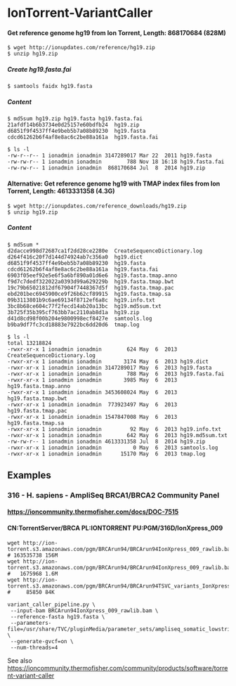 # IonTorrent-VariantCaller


#### Get reference genome hg19 from Ion Torrent, Length: 868170684 (828M)
```
$ wget http://ionupdates.com/reference/hg19.zip
$ unzip hg19.zip
```

##### Create hg19.fasta.fai
```
$ samtools faidx hg19.fasta    
```

##### Content
```
$ md5sum hg19.zip hg19.fasta hg19.fasta.fai
21afdf14b6b3734e0d25157e60bdfb24  hg19.zip
d6851f9f4537ff4e9beb5b7a08b89230  hg19.fasta
cdcd61262b6f4af8e8ac6c2be88a161a  hg19.fasta.fai

$ ls -l
-rw-r--r-- 1 ionadmin ionadmin 3147289017 Mar 22  2011 hg19.fasta
-rw-rw-r-- 1 ionadmin ionadmin        788 Nov 18 16:18 hg19.fasta.fai
-rw-rw-r-- 1 ionadmin ionadmin  868170684 Jul  8  2014 hg19.zip
```
#### Alternative: Get reference genome hg19 with TMAP index files from Ion Torrent, Length: 4613331358 (4.3G)

```
$ wget http://ionupdates.com/reference_downloads/hg19.zip
$ unzip hg19.zip
```

##### Content
```
$ md5sum *
d2dacce998d72687ca1f2dd28ce2280e  CreateSequenceDictionary.log
d264f416c20f7d144d74924ab7c356a0  hg19.dict
d6851f9f4537ff4e9beb5b7a08b89230  hg19.fasta
cdcd61262b6f4af8e8ac6c2be88a161a  hg19.fasta.fai
6903f05eef92e5e6f5a6bf890a01d6e6  hg19.fasta.tmap.anno
f9d7c7dedf322022a0393d99a629229b  hg19.fasta.tmap.bwt
19c79b65021812df67904f7448367d5f  hg19.fasta.tmap.pac
ebd201bec6945900ce9f26b62cf89915  hg19.fasta.tmap.sa
09b3113801b9c6ae69134f8712ef6a8c  hg19.info.txt
3bc8b68ce604c77f2fecd14ab20a13bc  hg19.md5sum.txt
3b725f35b395cf763bb7ac2110ab8d1a  hg19.zip
d41d8cd98f00b204e9800998ecf8427e  samtools.log
b9ba9df7fc3cd18883e7922bc6dd20d6  tmap.log
```
```
$ ls -l
total 13218824
-rwxr-xr-x 1 ionadmin ionadmin        624 May  6  2013 CreateSequenceDictionary.log
-rwxr-xr-x 1 ionadmin ionadmin       3174 May  6  2013 hg19.dict
-rwxr-xr-x 1 ionadmin ionadmin 3147289017 May  6  2013 hg19.fasta
-rwxr-xr-x 1 ionadmin ionadmin        788 May  6  2013 hg19.fasta.fai
-rwxr-xr-x 1 ionadmin ionadmin       3985 May  6  2013 hg19.fasta.tmap.anno
-rwxr-xr-x 1 ionadmin ionadmin 3453608024 May  6  2013 hg19.fasta.tmap.bwt
-rwxr-xr-x 1 ionadmin ionadmin  773923497 May  6  2013 hg19.fasta.tmap.pac
-rwxr-xr-x 1 ionadmin ionadmin 1547847008 May  6  2013 hg19.fasta.tmap.sa
-rwxr-xr-x 1 ionadmin ionadmin         92 May  6  2013 hg19.info.txt
-rwxr-xr-x 1 ionadmin ionadmin        642 May  6  2013 hg19.md5sum.txt
-rw-rw-r-- 1 ionadmin ionadmin 4613331358 Jul  8  2014 hg19.zip
-rwxr-xr-x 1 ionadmin ionadmin          0 May  6  2013 samtools.log
-rwxr-xr-x 1 ionadmin ionadmin      15170 May  6  2013 tmap.log
```

## Examples

### 316 - H. sapiens - AmpliSeq BRCA1/BRCA2 Community Panel
#### https://ioncommunity.thermofisher.com/docs/DOC-7515
#### CN:TorrentServer/BRCA   PL:IONTORRENT   PU:PGM/316D/IonXpress_009
```
wget http://ion-torrent.s3.amazonaws.com/pgm/BRCArun94/BRCArun94IonXpress_009_rawlib.bam          # 163535738 156M
wget http://ion-torrent.s3.amazonaws.com/pgm/BRCArun94/BRCArun94IonXpress_009_rawlib.bam.bai      #   1675968 1.6M
wget http://ion-torrent.s3.amazonaws.com/pgm/BRCArun94/BRCArun94TSVC_variants_IonXpress_009.vcf   #     85850 84K

variant_caller_pipeline.py \
 --input-bam BRCArun94IonXpress_009_rawlib.bam \
 --reference-fasta hg19.fasta \
 --parameters-file=/usr/share/TVC/pluginMedia/parameter_sets/ampliseq_somatic_lowstringency_pgm_parameters.json \
 --generate-gvcf=on \
 --num-threads=4
```


See also https://ioncommunity.thermofisher.com/community/products/software/torrent-variant-caller
